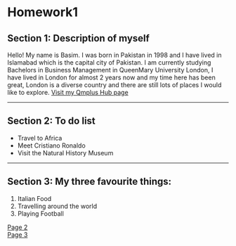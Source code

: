 <h1>Homework1</h1>

<h2>Section 1: Description of myself</h2>
<p>Hello! My name is Basim. I was born in Pakistan in 1998 and I have lived in Islamabad which is the capital city of Pakistan. I am currently studying Bachelors in Business Management in QueenMary University London, I have lived in London for almost 2 years now and my time here has been great, London is a diverse country and there are still lots of places I would like to explore. <a href="https://hub.qmplus.qmul.ac.uk/user/view.php?profile=basim-naseer"> Visit my Qmplus Hub page </a></p>
<hr>
<p>
<h2>Section 2: To do list</h2>
<ul>
<li>Travel to Africa</li>
<li>Meet Cristiano Ronaldo</li>
<li>Visit the Natural History Museum</li>
</ul>
</p>                                                                                                                       
<hr>
<p>
<h2>Section 3: My three favourite things:</h2>
<ol>
  <li>Italian Food</li>
  <li>Travelling around the world</li>
  <li>Playing Football</li>
</ol>
</p>

<p>
  <a href="page2.html">Page 2</a> <br>
  <a href="page3.html">Page 3</a>
</p>
